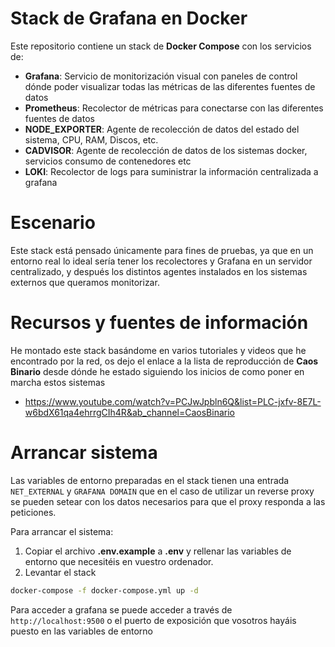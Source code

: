 # Stack de Grafana en Docker

Este repositorio contiene un stack de **Docker Compose** con los servicios de:

- **Grafana**: Servicio de monitorización visual con paneles de control dónde poder visualizar todas las métricas de las diferentes fuentes de datos
- **Prometheus**: Recolector de métricas para conectarse con las diferentes fuentes de datos
- **NODE_EXPORTER**: Agente de recolección de datos del estado del sistema, CPU, RAM, Discos, etc.
- **CADVISOR**: Agente de recolección de datos de los sistemas docker, servicios consumo de contenedores etc
- **LOKI**: Recolector de logs para suministrar la información centralizada a grafana

# Escenario

Este stack está pensado únicamente para fines de pruebas, ya que en un entorno real lo ideal sería tener los recolectores y Grafana en un servidor centralizado, y después los distintos agentes instalados en los sistemas externos que queramos monitorizar.

# Recursos y fuentes de información

He montado este stack basándome en varios tutoriales y videos que he encontrado por la red, os dejo el enlace a la lista de reproducción de **Caos Binario** desde dónde he estado siguiendo los inicios de como poner en marcha estos sistemas

- https://www.youtube.com/watch?v=PCJwJpbln6Q&list=PLC-jxfv-8E7L-w6bdX61qa4ehrrgCIh4R&ab_channel=CaosBinario

# Arrancar sistema

Las variables de entorno preparadas en el stack tienen una entrada `NET_EXTERNAL` y `GRAFANA DOMAIN` que en el caso de utilizar un reverse proxy se pueden setear con los datos necesarios para que el proxy responda a las peticiones.

Para arrancar el sistema:

1. Copiar el archivo **.env.example** a **.env** y rellenar las variables de entorno que necesitéis en vuestro ordenador.
2. Levantar el stack

```bash
docker-compose -f docker-compose.yml up -d
```

Para acceder a grafana se puede acceder a través de `http://localhost:9500` o el puerto de exposición que vosotros hayáis puesto en las variables de entorno
